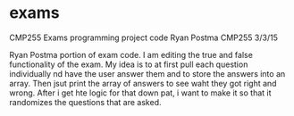 # exams
CMP255 Exams programming project code
Ryan Postma
CMP255
3/3/15

Ryan Postma portion of exam code. I am editing the true and false functionality of the exam. My idea is to at first pull each question individually nd have the user answer them and to store the answers into an array. Then jsut print the array of answers to see waht they got right and wrong. After i get hte logic for that down pat, i want to make it so that it randomizes the questions that are asked.
